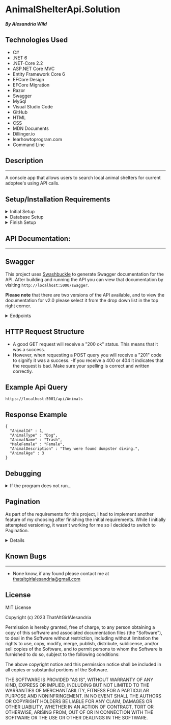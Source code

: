 # AnimalShelterApi.Solution

#### _By_ _Alesandria Wild_

## **Technologies Used**


- C#
- .NET 6
- .NET-Core 2.2
- ASP.NET Core MVC
- Entity Framework Core 6
- EFCore Design
- EFCore Migration
- Razor
- Swagger
- MySql
- Visual Studio Code
- GitHub
- HTML
- CSS
- MDN Documents
- Dillinger.io
- learhowtoprogram.com
- Command Line


## **Description**
<hr >

A console app that allows users to search local animal shelters for current adoptee's using API calls.

## **Setup/Installation Requirements**

<details>
<summary> Initial Setup </summary>

- Clone this repository to your local machine.
  ```bash
  $ git clone https://github.com/ThatAltGirlAlesandria/AnimalShelterApi.Solution.git
  ```
- Open VS Code (or your IDE of choice).
- Open the top level directory you just cloned.
</details>

<details>
<summary> Database Setup </summary>

- Use a MySql RDBMS (like MySql Workbench) to import/upload the **\_\_**.sql file and create your database.
- In your AnimalShelter Directory, create a file with the name `appsettings.json` and copy and past the following code into this file:

  <pre><code>{
      "Logging": {
          "LogLevel": {
          "Default": "Information",
          "Microsoft.AspNetCore": "Warning"
          }
      },
      "AllowedHosts": "*",
      "ConnectionStrings": {
          "DefaultConnection": "Server=localhost;Port=3306;animal_shelter;uid=[YOUR_UID];pwd=[YOUR_PASSWORD];"
      }
  }</code></pre>

- Use your personal UID and Password for your db connection and make sure you remove the brackets currently in place.
</details>

<details>
<summary> Finish Setup </summary>

- In your terminal:

  Change directory (cd) to AnimalShelter.

  ```bash
  $ dotnet build
  ```

  ```bash
  $ dotnet ef database update
  ```

  ```bash
  $ dotnet run
  ```

  (or `dotnet watch run` to see edit and see edits in real time).

- A web page will automatically open in your browser at port 5000 or 5001
</details>


## API Documentation:
<hr >

## Swagger

This project uses [Swashbuckle](https://docs.microsoft.com/en-us/aspnet/core/tutorials/getting-started-with-swashbuckle?view=aspnetcore-6.0&tabs=visual-studio) to generate Swagger documentation for the API. After building and running the API you can view that documentation by visiting `http://localhost:5000/swagger`.

**Please note** that there are two versions of the API available, and to view the documentation for v2.0 please select it from the drop down list in the top right corner.

<details>
<summary>Endpoints</summary>
  <span style="color: rgb(3, 132, 252); font-style: italic;">GET</span> /api/Animals
  <br>
  <span style="color: green; font-style: italic;">POST</span> /api/Animals
  <br>
  <span style="color: rgb(3, 132, 252);">GET</span> /api/Animals/{id}
  <br>
  <span style="color: orange; font-style: italic;">PUT</span> /api/Animals/{id}
  <br>
  <span style="color: red; font-style: italic;">DELETE</span> /api/Animals/{id}
  <br>
</details>

## HTTP Request Structure
- A good GET request will receive a "200 ok" status. This means that it was a success.
- However, when requesting a POST query you will receive a "201" code to signify it was a success.
-If you receive a 400 or 404 it indicates that the request is bad. Make sure your spelling is correct and written correctly.

## Example Api Query

```
https://localhost:5001/api/Animals
```

## Response Example

```
{
  "AnimalId" : 1,
  "AnimalType" : "Dog",
  "AnimalName" : "Trash",
  "MaleFemale" : "Female",
  "AnimalDescription" : "They were found dumpster diving.",
  "AnimalAge" : 3
}
```

## Debugging

<details>
<summary> If the program does not run...</summary>

- Make sure you have the appropriate packages installed to run dotnet

  - In your Terminal, enter the following commands:<br>
    ```bash
     dotnet tool install --global dotnet-ef --version 6.0.0
    ```
    ```bash
     dotnet add package Microsoft.EntityFrameworkCore -v 6.0.0
    ```
    ```bash
     dotnet add package Pomelo.EntityFrameworkCore.MySql -v 6.0.0
    ```
    ```bash
     dotnet add package Microsoft.EntityFrameworkCore.Design -v 6.0.0
    ```
- To overwrite a different version of .NET to .NET 6, Try creating a `global.json` file in the Factory dir that contains the following code to override the default version, if your version exceeds .NET 6.0:<br>
  <pre><code>{
      "sdk": {
          "version": "6.0.402"
      }
  }
  </code></pre>
</details>

## Pagination

As part of the requirements for this project, I had to implement another feature of my choosing after finishing the initial requirements. While I initially attempted versioning, it wasn't working for me so I decided to switch to Pagination.

<details>
  _pageSize={int}_
  - Sets page size for returned values, only applicable to /api/Animals` as it returns a list.
  - Defaults to 10, with a maximum value of 10.
  <br<>
  _pageNumber={int}_
  - Returns the values located in that page.
  - EX: 100 total animals, a pageNumber of 2 will return
  the animals located in rows 11 to 20.
  - Defaults to 1.
</details>

## **Known Bugs**
<hr >

- None know, if any found please contact me at <thataltgirlalesandria@gmail.com>

## License

MIT License

Copyright (c) 2023 ThatAltGirlAlesandria

Permission is hereby granted, free of charge, to any person obtaining a copy
of this software and associated documentation files (the "Software"), to deal
in the Software without restriction, including without limitation the rights
to use, copy, modify, merge, publish, distribute, sublicense, and/or sell
copies of the Software, and to permit persons to whom the Software is
furnished to do so, subject to the following conditions:

The above copyright notice and this permission notice shall be included in all
copies or substantial portions of the Software.

THE SOFTWARE IS PROVIDED "AS IS", WITHOUT WARRANTY OF ANY KIND, EXPRESS OR
IMPLIED, INCLUDING BUT NOT LIMITED TO THE WARRANTIES OF MERCHANTABILITY,
FITNESS FOR A PARTICULAR PURPOSE AND NONINFRINGEMENT. IN NO EVENT SHALL THE
AUTHORS OR COPYRIGHT HOLDERS BE LIABLE FOR ANY CLAIM, DAMAGES OR OTHER
LIABILITY, WHETHER IN AN ACTION OF CONTRACT, TORT OR OTHERWISE, ARISING FROM,
OUT OF OR IN CONNECTION WITH THE SOFTWARE OR THE USE OR OTHER DEALINGS IN THE
SOFTWARE.

